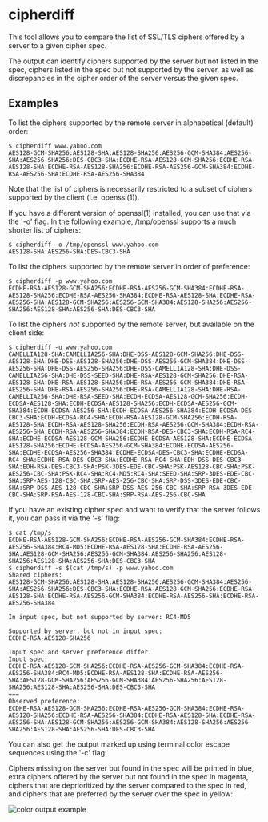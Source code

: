 cipherdiff
==========

This tool allows you to compare the list of SSL/TLS
ciphers offered by a server to a given cipher spec.

The output can identify ciphers supported by the
server but not listed in the spec, ciphers listed in
the spec but not supported by the server, as well as
discrepancies in the cipher order of the server versus
the given spec.

Examples
--------

To list the ciphers supported by the remote server in
alphabetical (default) order:

```
$ cipherdiff www.yahoo.com
AES128-GCM-SHA256:AES128-SHA:AES128-SHA256:AES256-GCM-SHA384:AES256-SHA:AES256-SHA256:DES-CBC3-SHA:ECDHE-RSA-AES128-GCM-SHA256:ECDHE-RSA-AES128-SHA:ECDHE-RSA-AES128-SHA256:ECDHE-RSA-AES256-GCM-SHA384:ECDHE-RSA-AES256-SHA:ECDHE-RSA-AES256-SHA384
```

Note that the list of ciphers is necessarily
restricted to a subset of ciphers supported by the
client (i.e. openssl(1)).

If you have a different version of openssl(1)
installed, you can use that via the '-o' flag.  In the
following example, /tmp/openssl supports a much
shorter list of ciphers:

```
$ cipherdiff -o /tmp/openssl www.yahoo.com
AES128-SHA:AES256-SHA:DES-CBC3-SHA
```

To list the ciphers supported by the remote server in
order of preference:

```
$ cipherdiff -p www.yahoo.com
ECDHE-RSA-AES128-GCM-SHA256:ECDHE-RSA-AES256-GCM-SHA384:ECDHE-RSA-AES128-SHA256:ECDHE-RSA-AES256-SHA384:ECDHE-RSA-AES128-SHA:ECDHE-RSA-AES256-SHA:AES128-GCM-SHA256:AES256-GCM-SHA384:AES128-SHA256:AES256-SHA256:AES128-SHA:AES256-SHA:DES-CBC3-SHA
```

To list the ciphers _not_ supported by the remote
server, but available on the client side:

```
$ cipherdiff -u www.yahoo.com
CAMELLIA128-SHA:CAMELLIA256-SHA:DHE-DSS-AES128-GCM-SHA256:DHE-DSS-AES128-SHA:DHE-DSS-AES128-SHA256:DHE-DSS-AES256-GCM-SHA384:DHE-DSS-AES256-SHA:DHE-DSS-AES256-SHA256:DHE-DSS-CAMELLIA128-SHA:DHE-DSS-CAMELLIA256-SHA:DHE-DSS-SEED-SHA:DHE-RSA-AES128-GCM-SHA256:DHE-RSA-AES128-SHA:DHE-RSA-AES128-SHA256:DHE-RSA-AES256-GCM-SHA384:DHE-RSA-AES256-SHA:DHE-RSA-AES256-SHA256:DHE-RSA-CAMELLIA128-SHA:DHE-RSA-CAMELLIA256-SHA:DHE-RSA-SEED-SHA:ECDH-ECDSA-AES128-GCM-SHA256:ECDH-ECDSA-AES128-SHA:ECDH-ECDSA-AES128-SHA256:ECDH-ECDSA-AES256-GCM-SHA384:ECDH-ECDSA-AES256-SHA:ECDH-ECDSA-AES256-SHA384:ECDH-ECDSA-DES-CBC3-SHA:ECDH-ECDSA-RC4-SHA:ECDH-RSA-AES128-GCM-SHA256:ECDH-RSA-AES128-SHA:ECDH-RSA-AES128-SHA256:ECDH-RSA-AES256-GCM-SHA384:ECDH-RSA-AES256-SHA:ECDH-RSA-AES256-SHA384:ECDH-RSA-DES-CBC3-SHA:ECDH-RSA-RC4-SHA:ECDHE-ECDSA-AES128-GCM-SHA256:ECDHE-ECDSA-AES128-SHA:ECDHE-ECDSA-AES128-SHA256:ECDHE-ECDSA-AES256-GCM-SHA384:ECDHE-ECDSA-AES256-SHA:ECDHE-ECDSA-AES256-SHA384:ECDHE-ECDSA-DES-CBC3-SHA:ECDHE-ECDSA-RC4-SHA:ECDHE-RSA-DES-CBC3-SHA:ECDHE-RSA-RC4-SHA:EDH-DSS-DES-CBC3-SHA:EDH-RSA-DES-CBC3-SHA:PSK-3DES-EDE-CBC-SHA:PSK-AES128-CBC-SHA:PSK-AES256-CBC-SHA:PSK-RC4-SHA:RC4-MD5:RC4-SHA:SEED-SHA:SRP-3DES-EDE-CBC-SHA:SRP-AES-128-CBC-SHA:SRP-AES-256-CBC-SHA:SRP-DSS-3DES-EDE-CBC-SHA:SRP-DSS-AES-128-CBC-SHA:SRP-DSS-AES-256-CBC-SHA:SRP-RSA-3DES-EDE-CBC-SHA:SRP-RSA-AES-128-CBC-SHA:SRP-RSA-AES-256-CBC-SHA
```

If you have an existing cipher spec and want to verify
that the server follows it, you can pass it via the
'-s' flag:

```
$ cat /tmp/s
ECDHE-RSA-AES128-GCM-SHA256:ECDHE-RSA-AES256-GCM-SHA384:ECDHE-RSA-AES256-SHA384:RC4-MD5:ECDHE-RSA-AES128-SHA:ECDHE-RSA-AES256-SHA:AES128-GCM-SHA256:AES256-GCM-SHA384:AES256-SHA256:AES128-SHA256:AES128-SHA:AES256-SHA:DES-CBC3-SHA
$ cipherdiff -s $(cat /tmp/s) -p www.yahoo.com
Shared ciphers:
AES128-GCM-SHA256:AES128-SHA:AES128-SHA256:AES256-GCM-SHA384:AES256-SHA:AES256-SHA256:DES-CBC3-SHA:ECDHE-RSA-AES128-GCM-SHA256:ECDHE-RSA-AES128-SHA:ECDHE-RSA-AES256-GCM-SHA384:ECDHE-RSA-AES256-SHA:ECDHE-RSA-AES256-SHA384

In input spec, but not supported by server: RC4-MD5

Supported by server, but not in input spec:
ECDHE-RSA-AES128-SHA256

Input spec and server preference differ.
Input spec:
ECDHE-RSA-AES128-GCM-SHA256:ECDHE-RSA-AES256-GCM-SHA384:ECDHE-RSA-AES256-SHA384:RC4-MD5:ECDHE-RSA-AES128-SHA:ECDHE-RSA-AES256-SHA:AES128-GCM-SHA256:AES256-GCM-SHA384:AES256-SHA256:AES128-SHA256:AES128-SHA:AES256-SHA:DES-CBC3-SHA
===
Observed preference:
ECDHE-RSA-AES128-GCM-SHA256:ECDHE-RSA-AES256-GCM-SHA384:ECDHE-RSA-AES128-SHA256:ECDHE-RSA-AES256-SHA384:ECDHE-RSA-AES128-SHA:ECDHE-RSA-AES256-SHA:AES128-GCM-SHA256:AES256-GCM-SHA384:AES128-SHA256:AES256-SHA256:AES128-SHA:AES256-SHA:DES-CBC3-SHA
```

You can also get the output marked up using terminal
color escape sequences using the '-c' flag:

Ciphers missing on the server but found in the spec
will be printed in blue, extra ciphers offered by
the server but not found in the spec in magenta, ciphers
that are deprioritized by the server compared to the
spec in red, and ciphers that are preferred by the
server over the spec in yellow:

![color output example](docs/colorexample.png)
